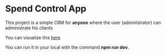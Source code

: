 # Spend Control App

This project is a simple CRM for **anyone** where the user (administrator) can administrate his clients

You can visualize this [here]()

You can run it in your local with the command **npm run dev**.